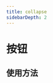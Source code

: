 ```yaml
---
title: collapse
sidebarDepth: 2
---
```

# 按钮
## 使用方法
<ClientOnly>
  <collapse-demos></collapse-demos>
</ClientOnly>

